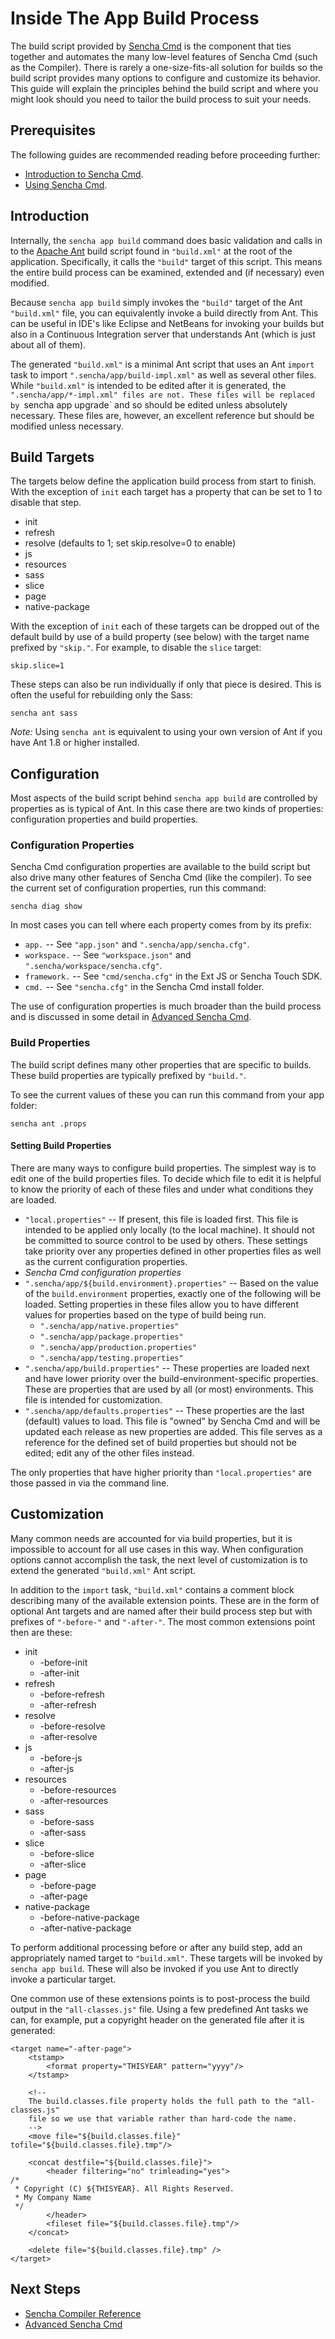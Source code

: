 # Inside The App Build Process

The build script provided by [Sencha Cmd](http://www.sencha.com/products/sencha-cmd/) is
the component that ties together and automates the many low-level features of Sencha Cmd
(such as the Compiler). There is rarely a one-size-fits-all solution for builds so the
build script provides many options to configure and customize its behavior. This guide will
explain the principles behind the build script and where you might look should you need to
tailor the build process to suit your needs.

## Prerequisites

The following guides are recommended reading before proceeding further:

  - [Introduction to Sencha Cmd](#!/guide/command).
  - [Using Sencha Cmd](#!/guide/command_app).

## Introduction

Internally, the `sencha app build` command does basic validation and calls in to the
[Apache Ant](http://ant.apache.org/) build script found in `"build.xml"` at the root of
the application. Specifically, it calls the `"build"` target of this script. This means
the entire build process can be examined, extended and (if necessary) even modified.

Because `sencha app build` simply invokes the `"build"` target of the Ant `"build.xml"`
file, you can equivalently invoke a build directly from Ant. This can be useful in IDE's
like Eclipse and NetBeans for invoking your builds but also in a Continuous Integration
server that understands Ant (which is just about all of them).

The generated `"build.xml"` is a minimal Ant script that uses an Ant `import` task to
import `".sencha/app/build-impl.xml"` as well as several other files. While `"build.xml"`
is intended to be edited after it is generated, the `".sencha/app/*-impl.xml" files are
not. These files will be replaced by `sencha app upgrade` and so should be edited unless
absolutely necessary. These files are, however, an excellent  reference but should be modified
unless necessary.

## Build Targets

The targets below define the application build process from start to finish. With the
exception of `init` each target has a property that can be set to 1 to disable that step.

  * init
  * refresh
  * resolve (defaults to 1; set skip.resolve=0 to enable)
  * js
  * resources
  * sass
  * slice
  * page
  * native-package

With the exception of `init` each of these targets can be dropped out of the default build
by use of a build property (see below) with the target name prefixed by `"skip."`. For
example, to disable the `slice` target:

    skip.slice=1

These steps can also be run individually if only that piece is desired. This is often the
useful for rebuilding only the Sass:

    sencha ant sass

*Note:* Using `sencha ant` is equivalent to using your own version of Ant if you have Ant
1.8 or higher installed.

## Configuration

Most aspects of the build script behind `sencha app build` are controlled by properties as
is typical of Ant. In this case there are two kinds of properties: configuration properties
and build properties.

### Configuration Properties

Sencha Cmd configuration properties are available to the build script but also drive many
other features of Sencha Cmd (like the compiler). To see the current set of configuration
properties, run this command:

    sencha diag show

In most cases you can tell where each property comes from by its prefix:

  * `app.`  -- See `"app.json"` and `".sencha/app/sencha.cfg"`.
  * `workspace.` -- See `"workspace.json"` and `".sencha/workspace/sencha.cfg"`.
  * `framework.` -- See `"cmd/sencha.cfg"` in the Ext JS or Sencha Touch SDK.
  * `cmd.` -- See `"sencha.cfg"` in the Sencha Cmd install folder.

The use of configuration properties is much broader than the build process and is discussed
in some detail in [Advanced Sencha Cmd](#!/guide/command_advanced).

### Build Properties

The build script defines many other properties that are specific to builds. These build
properties are typically prefixed by `"build."`.

To see the current values of these you can run this command from your app folder:

    sencha ant .props

#### Setting Build Properties

There are many ways to configure build properties. The simplest way is to edit one of the
build properties files. To decide which file to edit it is helpful to know the priority of
each of these files and under what conditions they are loaded.

  * `"local.properties"` -- If present, this file is loaded first. This file is intended
  to be applied only locally (to the local machine). It should not be committed to source
  control to be used by others. These settings take priority over any properties defined
  in other properties files as well as the current configuration properties.
  * *Sencha Cmd configuration properties*
  * `".sencha/app/${build.environment}.properties"` -- Based on the value of the
  `build.environment` properties, exactly one of the following will be loaded. Setting
  properties in these files allow you to have different values for properties based on
  the type of build being run.
    * `".sencha/app/native.properties"`
    * `".sencha/app/package.properties"`
    * `".sencha/app/production.properties"`
    * `".sencha/app/testing.properties"`
  * `".sencha/app/build.properties"` -- These properties are loaded next and have lower
  priority over the build-environment-specific properties. These are properties that are
  used by all (or most) environments. This file is intended for customization.
  * `".sencha/app/defaults.properties"` -- These properties are the last (default) values
  to load. This file is "owned" by Sencha Cmd and will be updated each release as new
  properties are added. This file serves as a reference for the defined set of build
  properties but should not be edited; edit any of the other files instead.

The only properties that have higher priority than `"local.properties"` are those passed
in via the command line.

## Customization

Many common needs are accounted for via build properties, but it is impossible to account
for all use cases in this way. When configuration options cannot accomplish the task, the
next level of customization is to extend the generated `"build.xml"` Ant script.

In addition to the `import` task, `"build.xml"` contains a comment block describing many of
the available extension points. These are in the form of optional Ant targets and are named
after their build process step but with prefixes of `"-before-"` and `"-after-"`. The most
common extensions point then are these:

  * init
    * -before-init
    * -after-init
  * refresh
    * -before-refresh
    * -after-refresh
  * resolve
    * -before-resolve
    * -after-resolve
  * js
    * -before-js
    * -after-js
  * resources
    * -before-resources
    * -after-resources
  * sass
    * -before-sass
    * -after-sass
  * slice
    * -before-slice
    * -after-slice
  * page
    * -before-page
    * -after-page
  * native-package
    * -before-native-package
    * -after-native-package

To perform additional processing before or after any build step, add an appropriately named
target to `"build.xml"`. These targets will be invoked by `sencha app build`. These will also
be invoked if you use Ant to directly invoke a particular target.

One common use of these extensions points is to post-process the build output in the
`"all-classes.js"` file. Using a few predefined Ant tasks we can, for example, put a
copyright header on the generated file after it is generated:

    <target name="-after-page">
        <tstamp>
            <format property="THISYEAR" pattern="yyyy"/>
        </tstamp>

        <!--
        The build.classes.file property holds the full path to the "all-classes.js"
        file so we use that variable rather than hard-code the name.
        -->
        <move file="${build.classes.file}" tofile="${build.classes.file}.tmp"/>

        <concat destfile="${build.classes.file}">
            <header filtering="no" trimleading="yes">
    /*
     * Copyright (C) ${THISYEAR}. All Rights Reserved.
     * My Company Name
     */
            </header>
            <fileset file="${build.classes.file}.tmp"/>
        </concat>

        <delete file="${build.classes.file}.tmp" />
    </target>

## Next Steps

 - [Sencha Compiler Reference](#!/guide/command_compiler)
 - [Advanced Sencha Cmd](#!/guide/command_advanced)
